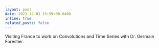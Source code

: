 ```yaml
---
layout: post
date: 2023-12-01 15:59:00-0400
inline: true
related_posts: false
---
```


Visiting France to work on Convolutions and Time Series with Dr. Germain Forestier.